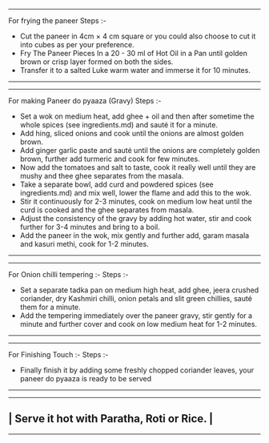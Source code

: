 _______________________________________________________________________________________________________________________
For frying the paneer
Steps :-

* Cut the paneer in 4cm × 4 cm square or you could also choose to cut it into cubes as per your preference.
* Fry The Paneer Pieces In a 20 - 30 ml of Hot Oil in a Pan until golden brown or crisp layer formed on both the sides.
* Transfer it to a salted Luke warm water and immerse it for 10 minutes.
_______________________________________________________________________________________________________________________

___________________________________________________________________________________________________________________________________
For making Paneer do pyaaza (Gravy)
Steps :-

* Set a wok on medium heat, add ghee + oil and then after sometime the whole spices (see ingredients.md) and sauté it for a minute.
* Add hing, sliced onions and cook until the onions are almost golden brown.
* Add ginger garlic paste and sauté until the onions are completely golden brown, further add turmeric and cook for few minutes.
* Now add the tomatoes and salt to taste, cook it really well until they are mushy and thee ghee separates from the masala.
* Take a separate bowl, add curd and powdered spices (see ingredients.md) and mix well, lower the flame and add this to the wok.
* Stir it continuously for 2-3 minutes, cook on medium low heat until the curd is cooked and the ghee separates from masala.
* Adjust the consistency of the gravy by adding hot water, stir and cook further for 3-4 minutes and bring to a boil.
* Add the paneer in the wok, mix gently and further add, garam masala and kasuri methi, cook for 1-2 minutes.
___________________________________________________________________________________________________________________________________

______________________________________________________________________________________________________________________________________________________________________
For Onion chilli tempering :-
Steps :-

* Set a separate tadka pan on medium high heat, add ghee, jeera crushed coriander, dry Kashmiri chilli, onion petals and slit green chillies, sauté them for a minute.
* Add the tempering immediately over the paneer gravy, stir gently for a minute and further cover and cook on low medium heat for 1-2 minutes.
______________________________________________________________________________________________________________________________________________________________________

________________________________________________________________________________________________________________
For Finishing Touch :-
Steps :-

* Finally finish it by adding some freshly chopped coriander leaves, your paneer do pyaaza is ready to be served
________________________________________________________________________________________________________________

--------------------------------------------
| Serve it hot with Paratha, Roti or Rice. |
-------------------------------------------- 
_________________________________________________________________________________________________________________

